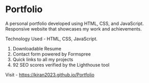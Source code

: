 # Portfolio
A personal portfolio developed using HTML, CSS, and JavaScript. Responsive website that showcases my work and achievements.

Technology Used - HTML, CSS, JavaScript.

1. Downloadable Resume
2. Contact form powered by Formspree
3. Quick links to all my projects
4. 92 SEO scores verified by the Lighthouse tool

Visit - https://kiran2023.github.io/Portfolio
